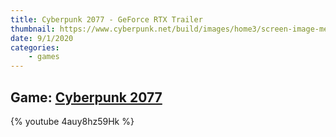 ```yaml
---
title: Cyberpunk 2077 - GeForce RTX Trailer
thumbnail: https://www.cyberpunk.net/build/images/home3/screen-image-mercenary-49f166ed.jpg
date: 9/1/2020
categories:
    - games
---
```

## Game: [Cyberpunk 2077](https://www.cyberpunk.net/us/en/)

{% youtube 4auy8hz59Hk %}
